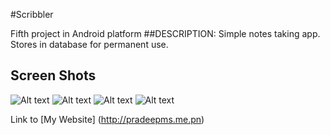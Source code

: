 #Scribbler

Fifth project in Android platform
##DESCRIPTION:
Simple notes taking app. Stores in database for permanent use.

## Screen Shots
![Alt text](http://pradeepms.do.am/GitHub-Images/Scribbler-1.png "List UI")
![Alt text](http://pradeepms.do.am/GitHub-Images/Scribbler-2.png "Note Editor")
![Alt text](http://pradeepms.do.am/GitHub-Images/Scribbler-3.png "On press options menu")
![Alt text](http://pradeepms.do.am/GitHub-Images/Scribbler-4.png "delete")

Link to [My Website] (http://pradeepms.me.pn)